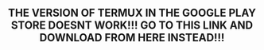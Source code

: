 <h2 align="center">THE VERSION OF TERMUX IN THE GOOGLE PLAY STORE DOESNT WORK!!! GO TO THIS LINK AND DOWNLOAD FROM HERE INSTEAD!!!</h2>
